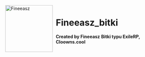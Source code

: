 <img width="150" height="150" align="left" style="float: left; margin: 0 10px 0 0;" alt="Fineeasz" src="https://cdn.discordapp.com/attachments/789464805794643968/949354326646734878/80392085.png">  

# Fineeasz_bitki
**Created by Fineeasz**
**Bitki typu ExileRP, Cloowns.cool**
